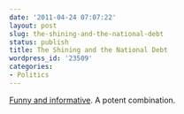 ```yaml
---
date: '2011-04-24 07:07:22'
layout: post
slug: the-shining-and-the-national-debt
status: publish
title: The Shining and the National Debt
wordpress_id: '23509'
categories:
- Politics
---
```


[Funny and informative](http://www.washingtonpost.com/opinions/the-shining--national-debt-edition/2011/04/20/AFnfSICE_story.html). A potent combination.
